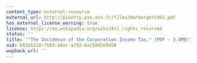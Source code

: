 ```yaml
---
content_type: external-resource
external_url: http://piketty.pse.ens.fr/files/Harberger1962.pdf
has_external_license_warning: true
license: https://en.wikipedia.org/wiki/All_rights_reserved
status: ''
title: '"The Incidence of the Corporation Income Tax." (PDF - 3.8MB)'
uid: b02e5210-fb83-44ac-a792-6ac5905e6458
wayback_url: ''
---
```

